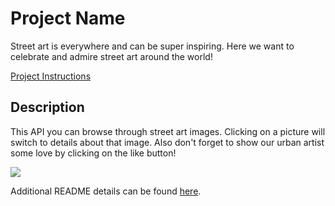 # Project Name
Street art is everywhere and can be super inspiring. Here we want to celebrate and admire street art around the world! 

[Project Instructions](./INSTRUCTIONS.md)

## Description

This API you can browse through street art images.  Clicking on a picture will switch to details about that image.  Also don't forget to show our urban artist some love by clicking on the like button!

![](./public/images/API.png)

Additional README details can be found [here](https://github.com/PrimeAcademy/readme-template/blob/master/README.md).
